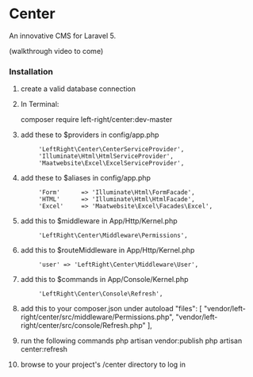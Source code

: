 # Center
An innovative CMS for Laravel 5. 

(walkthrough video to come)

### Installation
1. create a valid database connection

2. In Terminal:

    composer require left-right/center:dev-master

3. add these to $providers in config/app.php

    		'LeftRight\Center\CenterServiceProvider',
			'Illuminate\Html\HtmlServiceProvider',
			'Maatwebsite\Excel\ExcelServiceProvider',

4. add these to $aliases in config/app.php

			'Form'      => 'Illuminate\Html\FormFacade',
			'HTML'      => 'Illuminate\Html\HtmlFacade',
			'Excel'     => 'Maatwebsite\Excel\Facades\Excel',

5. add this to $middleware in App/Http/Kernel.php

			'LeftRight\Center\Middleware\Permissions',

6. add this to $routeMiddleware in App/Http/Kernel.php

			'user' => 'LeftRight\Center\Middleware\User',

7. add this to $commands in App/Console/Kernel.php

			'LeftRight\Center\Console\Refresh',

8. add this to your composer.json under autoload
			"files": [
				"vendor/left-right/center/src/middleware/Permissions.php",
				"vendor/left-right/center/src/console/Refresh.php"
			],

9. run the following commands
			php artisan vendor:publish
			php artisan center:refresh

10. browse to your project's /center directory to log in

